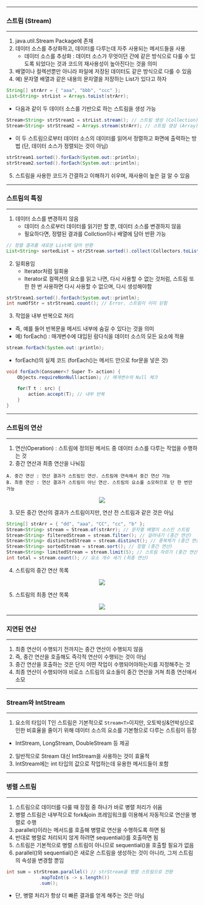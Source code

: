 -----
### 스트림 (Stream)
-----
1. java.util.Stream Package에 존재
2. 데이터 소스를 추상화하고, 데이터를 다루는데 자주 사용되는 메서드들을 사용
   - 데이터 소스를 추상화 : 데이터 소스가 무엇이던 간에 같은 방식으로 다룰 수 있도록 되었다는 것과 코드의 재사용성이 높아진다는 것을 의미
3. 배열이나 컬렉션뿐만 아니라 파일에 저장된 데이터도 같은 방식으로 다룰 수 있음
4. 예) 문자열 배열과 같은 내용의 문자열을 저장하는 List가 있다고 하자
```java
String[] strArr = { "aaa", "bbb", "ccc" };
List<String> strList = Arrays.toList(strArr);
```

   - 다음과 같이 두 데이터 소스를 기반으로 하는 스트림을 생성 가능
```java
Stream<String> strStream1 = strList.stream(); // 스트림 생성 (Collection)
Stream<String> strStream2 = Arrays.stream(strArr); // 스트림 생성 (Array)
```

   - 이 두 스트림으로부터 데이터 소스의 데이터를 읽어서 정렬하고 화면에 출력하는 방법 (단, 데이터 소스가 정렬되는 것이 아님)
```java
strStream1.sorted().forEach(System.out::println);
strStream2.sorted().forEach(System.out::println);
```

5. 스트림을 사용한 코드가 간결하고 이해하기 쉬우며, 재사용이 높은 걸 알 수 있음

-----
### 스트림의 특징
-----
1. 데이터 소스를 변경하지 않음
   - 데이터 소스로부터 데이터를 읽기만 할 뿐, 데이터 소스를 변경하지 않음
   - 필요하다면, 정렬된 결과를 Collction이나 배열에 담아 반환 가능

```java
// 정렬 결과를 새로운 List에 담아 반환
List<String> sortedList = str2Stream.sorted().collect(Collectors.toList());
```

2. 일회용임
   - Iterator처럼 일회용
   - Iterator로 컬렉션의 요소를 읽고 나면, 다시 사용할 수 없는 것처럼, 스트림 또한 한 번 사용하면 다시 사용할 수 없으며, 다시 생성해야함
```java
strStream1.sorted().forEach(System.out::println);
int numOfStr = strStream1.count(); // Error. 스트림이 이미 닫힘
```

3. 작업을 내부 반복으로 처리
  - 즉, 예를 들어 반복문을 메서드 내부에 숨길 수 있다는 것을 의미
  - 예) forEach() : 매개변수에 대입된 람다식을 데이터 소스의 모든 요소에 적용
```java
stream.forEach(System.out::println);
```
  - forEach()의 실제 코드 (forEach()는 메서드 안으로 for문을 넣은 것)
```java
void forEach(Consumer<? Super T> action) {
    Objects.requireNonNull(action); // 매개변수의 Null 체크

    for(T t : src) {
        action.accept(T); // 내부 반복
    }
}
```

-----
### 스트림의 연산
-----
1. 연산(Operation) : 스트림에 정의된 메서드 중 데이터 소스를 다루는 작업을 수행하는 것
2. 중간 연산과 최종 연산을 나눠짐
```
A. 중간 연산 : 연산 결과가 스트림인 연산. 스트림에 연속해서 중간 연산 가능
B. 최종 연산 : 연산 결과가 스트림이 아닌 연산. 스트림의 요소를 소모하므로 단 한 번만 가능
```
<div align="center">
<img src="https://github.com/sooyounghan/HTTP/assets/34672301/b2ebc1d1-2b12-49a8-b7ff-a1fbd07787b6">
</div>

3. 모든 중간 연산의 결과가 스트림이지만, 연산 전 스트림과 같은 것은 아님
```java
String[] strArr = { "dd", "aaa", "CC", "cc", "b" };
Stream<String> stream = Stream.of(strArr); // 문자열 배열이 소스인 스트림
Stream<String> filteredStream = stream.filter(); // 걸러내기 (중간 연산)
Stream<String> distinctedStream = stream.distinct(); // 중복제거 (중간 연산)
Stream<String> sortedStream = stream.sort(); // 정렬 (중간 연산)
Stream<String> limitedStream = stream.limit(5); // 스트림 자르기 (중간 연산)
int total = stream.count(); // 요소 개수 세기 (최종 연산)
```

4. 스트림의 중간 연산 목록
<div align="center">
<img src="https://github.com/sooyounghan/HTTP/assets/34672301/bff678d5-b001-4bd0-ab9b-4a1f34ba921e">
</div>

5. 스트림의 최종 연산 목록
<div align="center">
<img src="https://github.com/sooyounghan/HTTP/assets/34672301/9e150f71-0495-406d-b18c-baddd69c9690">
</div>

-----
### 지연된 연산
-----
1. 최종 연산이 수행되기 전까지는 중간 연산이 수행되지 않음
2. 즉, 중간 연산을 호출해도 즉각적 연산이 수행되는 것이 아님
3. 중간 연산을 호출하는 것은 단지 어떤 작업이 수행되어야하는지를 지정해주는 것
4. 최종 연산이 수행되어야 비로소 스트림의 요소들이 중간 연산을 거쳐 최종 연산에서 소모

-----
### Stream<Integer>와 IntStream
-----
1. 요소의 타입이 T인 스트림은 기본적으로 ```Stream<T>```이지만, 오토박싱&언박싱으로 인한 비효율을 줄이기 위해 데이터 소스의 요소를 기본형으로 다루는 스트림이 등장
  - IntStream, LongStream, DoubleStream 등 제공
2. 일반적으로 Stream<Integer> 대신 IntStream을 사용하는 것이 효율적
3. IntStream에는 int 타입의 값으로 작업하는데 유용한 메서드들이 포함

-----
### 병렬 스트림
-----
1. 스트림으로 데이터를 다룰 때 장점 중 하나가 바로 병렬 처리가 쉬움
2. 병렬 스트림은 내부적으로 fork&join 프레임워크를 이용해서 자동적으로 연산을 병렬로 수행
3. parallel()이라는 메서드를 호출해 병렬로 연산을 수행하도록 하면 됨
4. 반대로 병렬로 처리되지 않게 하려면 sequential()를 호출하면 됨
5. 스트림은 기본적으로 병렬 스트림이 아니므로 sequential()을 호출할 필요가 없음
6. parallel()와 sequential()은 새로운 스트림을 생성하는 것이 아니라, 그저 스트림의 속성을 변경할 뿐임
```java
int sum = strStream.parallel() // strStream을 병렬 스트림으로 전환
            .mapToInt(s -> s.length())
            .sum();
```
  - 단, 병렬 처리가 항상 더 빠른 결과를 얻게 해주는 것은 아님
